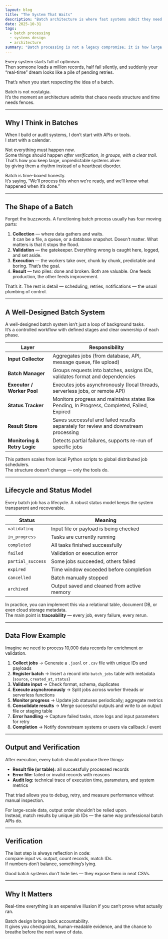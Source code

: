 ```yaml
---
layout: blog
title: "The System That Waits"
description: "Batch architecture is where fast systems admit they need rhythm, traceability, and deliberate recovery paths."
date: 2025-10-31
tags:
  - batch processing
  - systems design
  - architecture
summary: "Batch processing is not a legacy compromise; it is how large, unreliable worlds get fences, evidence, and recovery."
---
```


Every system starts full of optimism.  
Then someone loads a million records, half fail silently, and suddenly your “real-time” dream looks like a pile of pending retries.

That’s when you start respecting the idea of a batch.

Batch is not nostalgia.  
It’s the moment an architecture admits that chaos needs structure and time needs fences.

---

## **Why I Think in Batches**

When I build or audit systems, I don’t start with APIs or tools.  
I start with a calendar.

Not everything must happen now.  
Some things should happen *after verification, in groups, with a clear trail*.  
That’s how you keep large, unpredictable systems alive:  
by giving them a rhythm instead of a heartbeat disorder.

Batch is time-boxed honesty.  
It’s saying, “We’ll process this when we’re ready, and we’ll know what happened when it’s done.”

---

## **The Shape of a Batch**

Forget the buzzwords. A functioning batch process usually has four moving parts:

1. **Collection** — where data gathers and waits.  
   It can be a file, a queue, or a database snapshot. Doesn’t matter. What matters is that it stops the flood.  
2. **Validation** — the gatekeeper. Everything wrong is caught here, logged, and set aside.  
3. **Execution** — the workers take over, chunk by chunk, predictable and boring. That’s the goal.  
4. **Result** — two piles: done and broken. Both are valuable. One feeds production, the other feeds improvement.

That’s it. The rest is detail — scheduling, retries, notifications — the usual plumbing of control.

---

## **A Well-Designed Batch System**

A well-designed batch system isn’t just a loop of background tasks.  
It’s a controlled workflow with defined stages and clear ownership of each phase.

| **Layer** | **Responsibility** |
|------------|-------------------|
| **Input Collector** | Aggregates jobs (from database, API, message queue, file upload) |
| **Batch Manager** | Groups requests into batches, assigns IDs, validates format and dependencies |
| **Executor / Worker Pool** | Executes jobs asynchronously (local threads, serverless jobs, or remote API) |
| **Status Tracker** | Monitors progress and maintains states like Pending, In Progress, Completed, Failed, Expired |
| **Result Store** | Saves successful and failed results separately for review and downstream processing |
| **Monitoring & Retry Logic** | Detects partial failures, supports re-run of specific jobs |

This pattern scales from local Python scripts to global distributed job schedulers.  
The structure doesn’t change — only the tools do.

---

## **Lifecycle and Status Model**

Every batch job has a lifecycle. A robust status model keeps the system transparent and recoverable.

| **Status** | **Meaning** |
|-------------|-------------|
| `validating` | Input file or payload is being checked |
| `in_progress` | Tasks are currently running |
| `completed` | All tasks finished successfully |
| `failed` | Validation or execution error |
| `partial_success` | Some jobs succeeded, others failed |
| `expired` | Time window exceeded before completion |
| `cancelled` | Batch manually stopped |
| `archived` | Output saved and cleaned from active memory |

In practice, you can implement this via a relational table, document DB, or even cloud storage metadata.  
The main point is **traceability** — every job, every failure, every rerun.

---

## **Data Flow Example**

Imagine we need to process 10,000 data records for enrichment or validation.

1. **Collect jobs** → Generate a `.jsonl` or `.csv` file with unique IDs and payloads  
2. **Register batch** → Insert a record into `batch_jobs` table with metadata (`source`, `created_at`, `status`)  
3. **Validate input** → Check format, schema, duplicates  
4. **Execute asynchronously** → Split jobs across worker threads or serverless functions  
5. **Monitor progress** → Update job statuses periodically; aggregate metrics  
6. **Consolidate results** → Merge successful outputs and write to an output file or staging table  
7. **Error handling** → Capture failed tasks, store logs and input parameters for retry  
8. **Completion** → Notify downstream systems or users via callback / event

---

## **Output and Verification**

After execution, every batch should produce three things:

- **Result file (or table):** all successfully processed records  
- **Error file:** failed or invalid records with reasons  
- **Audit log:** technical trace of execution time, parameters, and system metrics  

That triad allows you to debug, retry, and measure performance without manual inspection.  

For large-scale data, output order shouldn’t be relied upon.  
Instead, match results by unique job IDs — the same way professional batch APIs do.

---
 

## **Verification**

The last step is always reflection in code:  
compare input vs. output, count records, match IDs.  
If numbers don’t balance, something’s lying.

Good batch systems don’t hide lies — they expose them in neat CSVs.

---

## **Why It Matters**
Real-time everything is an expensive illusion if you can’t prove what actually ran.  

Batch design brings back accountability.  
It gives you checkpoints, human-readable evidence, and the chance to breathe before the next wave of data.

 
